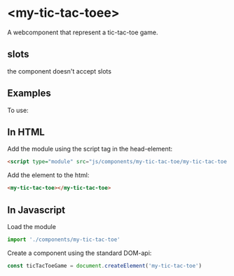 # &lt;my-tic-tac-toee&gt;
A webcomponent that represent a tic-tac-toe game.

## slots
the component  doesn't accept slots 


## Examples

To use:

## In HTML
Add the module using the script tag in the head-element:
```HTML
<script type="module" src="js/components/my-tic-tac-toe/my-tic-tac-toe.js"></script>

```

Add the element to the html:
```HTML
<my-tic-tac-toe></my-tic-tac-toe>
```

## In Javascript
Load the module
```Javascript
import './components/my-tic-tac-toe'
```
Create a component using the standard DOM-api:
```Javascript
const ticTacToeGame = document.createElement('my-tic-tac-toe')